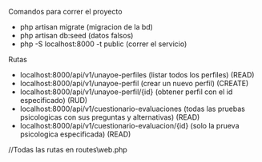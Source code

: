 Comandos para correr el proyecto
- php artisan migrate                     (migracion de la bd)
- php artisan db:seed                     (datos falsos)
- php -S localhost:8000 -t public         (correr el servicio)

Rutas
- localhost:8000/api/v1/unayoe-perfiles    (listar todos los perfiles)    (READ)
- localhost:8000/api/v1/unayoe-perfil      (crear un nuevo perfil)        (CREATE)
- localhost:8000/api/v1/unayoe-perfil/{id} (obtener perfil con el id especificado) (RUD)
- localhost:8000/api/v1/cuestionario-evaluaciones   (todas las pruebas psicologicas con sus preguntas y alternativas) (READ)
- localhost:8000/api/v1/cuestionario-evaluacion/{id} (solo la prueva psicologica especificada) (READ)

//Todas las rutas en routes\web.php